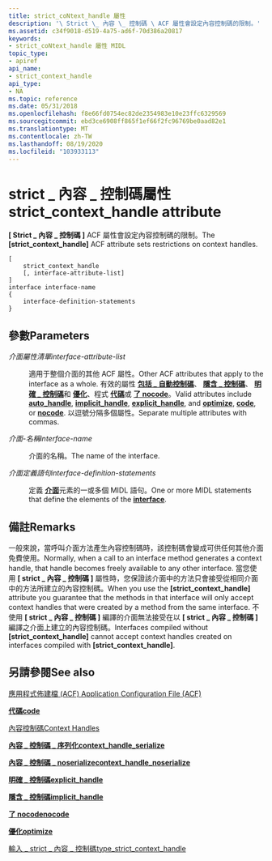```yaml
---
title: strict_coNtext_handle 屬性
description: '\ Strict \_ 內容 \_ 控制碼 \ ACF 屬性會設定內容控制碼的限制。'
ms.assetid: c34f9018-d519-4a75-ad6f-70d386a20817
keywords:
- strict_coNtext_handle 屬性 MIDL
topic_type:
- apiref
api_name:
- strict_context_handle
api_type:
- NA
ms.topic: reference
ms.date: 05/31/2018
ms.openlocfilehash: f8e66fd0754ec82de2354983e10e23ffc6329569
ms.sourcegitcommit: ebd3ce6908ff865f1ef66f2fc96769be0aad82e1
ms.translationtype: MT
ms.contentlocale: zh-TW
ms.lasthandoff: 08/19/2020
ms.locfileid: "103933113"
---
```

# <a name="strict_context_handle-attribute"></a><span data-ttu-id="e79e2-104">strict \_ 內容 \_ 控制碼屬性</span><span class="sxs-lookup"><span data-stu-id="e79e2-104">strict\_context\_handle attribute</span></span>

<span data-ttu-id="e79e2-105">**\[ Strict \_ 內容 \_ 控制碼 \]** ACF 屬性會設定內容控制碼的限制。</span><span class="sxs-lookup"><span data-stu-id="e79e2-105">The **\[strict\_context\_handle\]** ACF attribute sets restrictions on context handles.</span></span>

``` syntax
[ 
    strict_context_handle 
    [, interface-attribute-list] 
] 
interface interface-name
{
    interface-definition-statements
}
```

## <a name="parameters"></a><span data-ttu-id="e79e2-106">參數</span><span class="sxs-lookup"><span data-stu-id="e79e2-106">Parameters</span></span>

<dl> <dt>

<span data-ttu-id="e79e2-107">*介面屬性清單*</span><span class="sxs-lookup"><span data-stu-id="e79e2-107">*interface-attribute-list*</span></span> 
</dt> <dd>

<span data-ttu-id="e79e2-108">適用于整個介面的其他 ACF 屬性。</span><span class="sxs-lookup"><span data-stu-id="e79e2-108">Other ACF attributes that apply to the interface as a whole.</span></span> <span data-ttu-id="e79e2-109">有效的屬性 [**包括 \_ 自動控制碼**](auto-handle.md)、 [**隱含 \_ 控制碼**](implicit-handle.md)、 [**明確 \_ 控制碼**](explicit-handle.md)和 [**優化**](optimize.md)、程式 [**代碼**](code.md)或 [**了 nocode**](nocode.md)。</span><span class="sxs-lookup"><span data-stu-id="e79e2-109">Valid attributes include [**auto\_handle**](auto-handle.md), [**implicit\_handle**](implicit-handle.md), [**explicit\_handle**](explicit-handle.md), and [**optimize**](optimize.md), [**code**](code.md), or [**nocode**](nocode.md).</span></span> <span data-ttu-id="e79e2-110">以逗號分隔多個屬性。</span><span class="sxs-lookup"><span data-stu-id="e79e2-110">Separate multiple attributes with commas.</span></span>

</dd> <dt>

<span data-ttu-id="e79e2-111">*介面-名稱*</span><span class="sxs-lookup"><span data-stu-id="e79e2-111">*interface-name*</span></span> 
</dt> <dd>

<span data-ttu-id="e79e2-112">介面的名稱。</span><span class="sxs-lookup"><span data-stu-id="e79e2-112">The name of the interface.</span></span>

</dd> <dt>

<span data-ttu-id="e79e2-113">*介面定義語句*</span><span class="sxs-lookup"><span data-stu-id="e79e2-113">*interface-definition-statements*</span></span> 
</dt> <dd>

<span data-ttu-id="e79e2-114">定義 [**介面**](interface.md)元素的一或多個 MIDL 語句。</span><span class="sxs-lookup"><span data-stu-id="e79e2-114">One or more MIDL statements that define the elements of the [**interface**](interface.md).</span></span>

</dd> </dl>

## <a name="remarks"></a><span data-ttu-id="e79e2-115">備註</span><span class="sxs-lookup"><span data-stu-id="e79e2-115">Remarks</span></span>

<span data-ttu-id="e79e2-116">一般來說，當呼叫介面方法產生內容控制碼時，該控制碼會變成可供任何其他介面免費使用。</span><span class="sxs-lookup"><span data-stu-id="e79e2-116">Normally, when a call to an interface method generates a context handle, that handle becomes freely available to any other interface.</span></span> <span data-ttu-id="e79e2-117">當您使用 **\[ strict \_ 內容 \_ 控制碼 \]** 屬性時，您保證該介面中的方法只會接受從相同介面中的方法所建立的內容控制碼。</span><span class="sxs-lookup"><span data-stu-id="e79e2-117">When you use the **\[strict\_context\_handle\]** attribute you guarantee that the methods in that interface will only accept context handles that were created by a method from the same interface.</span></span> <span data-ttu-id="e79e2-118">不使用 **\[ strict \_ 內容 \_ 控制碼 \]** 編譯的介面無法接受在以 **\[ strict \_ 內容 \_ 控制碼 \]** 編譯之介面上建立的內容控制碼。</span><span class="sxs-lookup"><span data-stu-id="e79e2-118">Interfaces compiled without **\[strict\_context\_handle\]** cannot accept context handles created on interfaces compiled with **\[strict\_context\_handle\]**.</span></span>

## <a name="see-also"></a><span data-ttu-id="e79e2-119">另請參閱</span><span class="sxs-lookup"><span data-stu-id="e79e2-119">See also</span></span>

<dl> <dt>

[<span data-ttu-id="e79e2-120">應用程式佈建檔 (ACF) </span><span class="sxs-lookup"><span data-stu-id="e79e2-120">Application Configuration File (ACF)</span></span>](application-configuration-file-acf-.md)
</dt> <dt>

[<span data-ttu-id="e79e2-121">**代碼**</span><span class="sxs-lookup"><span data-stu-id="e79e2-121">**code**</span></span>](code.md)
</dt> <dt>

[<span data-ttu-id="e79e2-122">內容控制碼</span><span class="sxs-lookup"><span data-stu-id="e79e2-122">Context Handles</span></span>](/windows/desktop/Rpc/context-handles)
</dt> <dt>

[<span data-ttu-id="e79e2-123">**內容 \_ 控制碼 \_ 序列化**</span><span class="sxs-lookup"><span data-stu-id="e79e2-123">**context\_handle\_serialize**</span></span>](context-handle-serialize.md)
</dt> <dt>

[<span data-ttu-id="e79e2-124">**內容 \_ 控制碼 \_ noserialize**</span><span class="sxs-lookup"><span data-stu-id="e79e2-124">**context\_handle\_noserialize**</span></span>](context-handle-noserialize.md)
</dt> <dt>

[<span data-ttu-id="e79e2-125">**明確 \_ 控制碼**</span><span class="sxs-lookup"><span data-stu-id="e79e2-125">**explicit\_handle**</span></span>](explicit-handle.md)
</dt> <dt>

[<span data-ttu-id="e79e2-126">**隱含 \_ 控制碼**</span><span class="sxs-lookup"><span data-stu-id="e79e2-126">**implicit\_handle**</span></span>](implicit-handle.md)
</dt> <dt>

[<span data-ttu-id="e79e2-127">**了 nocode**</span><span class="sxs-lookup"><span data-stu-id="e79e2-127">**nocode**</span></span>](nocode.md)
</dt> <dt>

[<span data-ttu-id="e79e2-128">**優化**</span><span class="sxs-lookup"><span data-stu-id="e79e2-128">**optimize**</span></span>](optimize.md)
</dt> <dt>

[<span data-ttu-id="e79e2-129">輸入 \_ strict \_ 內容 \_ 控制碼</span><span class="sxs-lookup"><span data-stu-id="e79e2-129">type\_strict\_context\_handle</span></span>](type-strict-context-handle.md)
</dt> </dl>

 

 